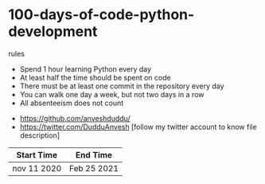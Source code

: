 # 100-days-of-code-python-development

rules

- Spend 1 hour learning Python every day 
- At least half the time should be spent on code
- There must be at least one commit in the repository every day
- You can walk one day a week, but not two days in a row
- All absenteeism does not count

* https://github.com/anveshduddu/
* https://twitter.com/DudduAnvesh [follow my twitter account to know file description]

Start Time  |  End Time
-----------|-----------
nov 11 2020|Feb 25 2021
